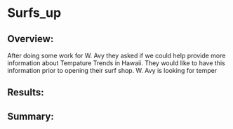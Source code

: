 # Surfs_up

## Overview: 
After doing some work for W. Avy they asked if we could help provide more information about Tempature Trends in Hawaii. They would like to have this information prior to opening their surf shop. W. Avy is looking for temper


## Results:

## Summary: 
